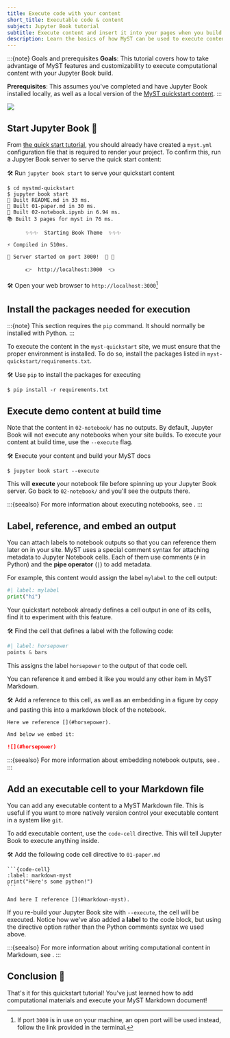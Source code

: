 ```yaml
---
title: Execute code with your content
short_title: Executable code & content
subject: Jupyter Book tutorial
subtitle: Execute content and insert it into your pages when you build your MyST project.
description: Learn the basics of how MyST can be used to execute content with Jupyter technology.
---
```


:::{note} Goals and prerequisites
**Goals**: This tutorial covers how to take advantage of MyST features and customizability to execute computational content with your Jupyter Book build.

**Prerequisites**: This assumes you've completed [](../start.md) and have Jupyter Book installed locally, as well as a local version of the [MyST quickstart content](https://github.com/jupyter-book/mystmd-quickstart).
:::

![](#lookout-for-tutorial-actions)

## Start Jupyter Book 🚀

From [the quick start tutorial](../start.md), you should already have created a `myst.yml` configuration file that is required to render your project.
To confirm this, run a Jupyter Book server to serve the quick start content:

🛠 Run `jupyter book start` to serve your quickstart content

```shell
$ cd mystmd-quickstart
$ jupyter book start
📖 Built README.md in 33 ms.
📖 Built 01-paper.md in 30 ms.
📖 Built 02-notebook.ipynb in 6.94 ms.
📚 Built 3 pages for myst in 76 ms.

      ✨✨✨  Starting Book Theme  ✨✨✨

⚡️ Compiled in 510ms.

🔌 Server started on port 3000!  🥳 🎉

      👉  http://localhost:3000  👈
```

🛠 Open your web browser to `http://localhost:3000`[^open-port]

[^open-port]: If port `3000` is in use on your machine, an open port will be used instead, follow the link provided in the terminal.

## Install the packages needed for execution

:::{note}
This section requires the `pip` command. It should normally be installed with Python.
:::

To execute the content in the `myst-quickstart` site, we must ensure that the proper environment is installed.
To do so, install the packages listed in `myst-quickstart/requirements.txt`.

🛠 Use `pip` to install the packages for executing

```shell
$ pip install -r requirements.txt
```

## Execute demo content at build time

Note that the content in `02-notebook/` has no outputs.
By default, Jupyter Book will not execute any notebooks when your site builds.
To execute your content at build time, use the `--execute` flag.

🛠 Execute your content and build your MyST docs

```shell
$ jupyter book start --execute
```

This will **execute** your notebook file before spinning up your Jupyter Book server.
Go back to `02-notebook/` and you'll see the outputs there.

:::{seealso}
For more information about executing notebooks, see [](xref:guide/execute-notebooks).
:::

## Label, reference, and embed an output

You can attach labels to notebook outputs so that you can reference them later on in your site.
MyST uses a special comment syntax for attaching metadata to Jupyter Notebook cells.
Each of them use comments (`#` in Python) and the **pipe operator** (`|`) to add metadata.

For example, this content would assign the label `mylabel` to the cell output:

```python
#| label: mylabel
print("hi")
```

Your quickstart notebook already defines a cell output in one of its cells, find it to experiment with this feature.

🛠 Find the cell that defines a label with the following code:

```python
#| label: horsepower
points & bars
```

This assigns the label `horsepower` to the output of that code cell.

You can reference it and embed it like you would any other item in MyST Markdown.

🛠 Add a reference to this cell, as well as an embedding in a figure by copy and pasting this into a markdown block of the notebook.

```markdown
Here we reference [](#horsepower).

And below we embed it:

![](#horsepower)
```

:::{seealso}
For more information about embedding notebook outputs, see [](xref:guide/reuse-jupyter-outputs).
:::

## Add an executable cell to your Markdown file

You can add any executable content to a MyST Markdown file.
This is useful if you want to more natively version control your executable content in a system like `git`.

To add executable content, use the `code-cell` directive.
This will tell Jupyter Book to execute anything inside.

🛠 Add the following code cell directive to `01-paper.md`

````
```{code-cell}
:label: markdown-myst
print("Here's some python!")
```

And here I reference [](#markdown-myst).
````

If you re-build your Jupyter Book site with `--execute`, the cell will be executed.
Notice how we've also added a **label** to the code block, but using the directive option rather than the Python comments syntax we used above.

:::{seealso}
For more information about writing computational content in Markdown, see [](xref:guide/notebooks-with-markdown).
:::

## Conclusion 🥳

That's it for this quickstart tutorial!
You've just learned how to add computational materials and execute your MyST Markdown document!
